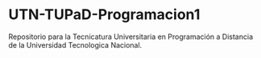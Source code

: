 # UTN-TUPaD-Programacion1
Repositorio para la Tecnicatura Universitaria en Programación a Distancia de la Universidad Tecnologica Nacional.
